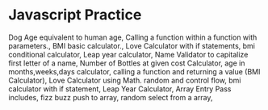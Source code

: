 # Javascript Practice

Dog Age equivalent to human age, 
Calling a function within a function with parameters., 
BMI basic calculator., 
Love Calculator with if statements, 
bmi conditional calculator, 
Leap year calculator, 
Name Validator to capitalize first letter of a name, 
Number of Bottles at given cost Calculator, 
age in months,weeks,days calculator, 
calling a function and returning a value (BMI Calculator), 
Love Calculator using Math. random and control flow, 
bmi calculator with if statement, 
Leap Year Calculator, 
Array Entry Pass includes,
fizz buzz push to array,
random select from a array,
